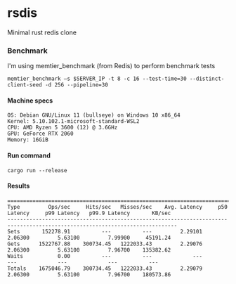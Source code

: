 # rsdis
Minimal rust redis clone

### Benchmark

I'm using memtier_benchmark (from Redis) to perform benchmark tests

`memtier_benchmark –s $SERVER_IP -t 8 -c 16 --test-time=30 --distinct-client-seed -d 256 --pipeline=30`

#### Machine specs

```
OS: Debian GNU/Linux 11 (bullseye) on Windows 10 x86_64
Kernel: 5.10.102.1-microsoft-standard-WSL2
CPU: AMD Ryzen 5 3600 (12) @ 3.6GHz
GPU: GeForce RTX 2060
Memory: 16GiB
```

#### Run command

`cargo run --release`

#### Results

```
============================================================================================================================
Type         Ops/sec     Hits/sec   Misses/sec    Avg. Latency     p50 Latency     p99 Latency   p99.9 Latency       KB/sec
----------------------------------------------------------------------------------------------------------------------------
Sets       152278.91          ---          ---         2.29101         2.06300         5.63100         7.99900     45191.24
Gets      1522767.88    300734.45   1222033.43         2.29076         2.06300         5.63100         7.96700    135382.62
Waits           0.00          ---          ---             ---             ---             ---             ---          ---
Totals    1675046.79    300734.45   1222033.43         2.29079         2.06300         5.63100         7.96700    180573.86
```
